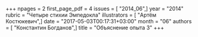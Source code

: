 +++
npages = 2
first_page_pdf = 4
issues = [ "2014_06",]
year = "2014"
rubric = "Четыре стихии Эмпедокла"
illustrators = [ "Артём Костюкевич",]
date = "2017-05-03T00:17:31+03:00"
month = "06"
authors = [ "Константин Богданов",]
title = "Объяснение опыта 3"
+++
